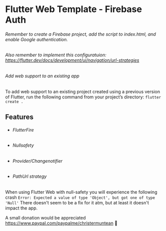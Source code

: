 # Flutter Web Template - Firebase Auth

###### Remember to create a Firebase project, add the script to index.html, and enable Google authentication.
###### Also remember to implement this configuratuion: https://flutter.dev/docs/development/ui/navigation/url-strategies

###### Add web support to an existing app
To add web support to an existing project created using a previous version of Flutter, run the following command from your project’s directory:
```flutter create .```


## Features
- ###### FlutterFire
- ###### Nullsafety
- ###### Provider/Changenotifier
- ###### PathUrl strategy

When using Flutter Web with null-safety you will experience the following crash
```Error: Expected a value of type 'Object', but got one of type 'Null'```
There doesn't seem to be a fix for it atm, but at least it doesn't impact the app.

A small donation would be appreciated
https://www.paypal.com/paypalme/christermuntean 🙏
